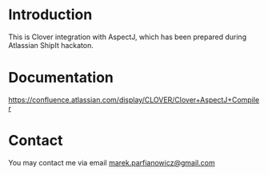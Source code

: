 # Introduction #

This is Clover integration with AspectJ, which has been prepared during Atlassian ShipIt hackaton.

# Documentation #

https://confluence.atlassian.com/display/CLOVER/Clover+AspectJ+Compiler

# Contact #

You may contact me via email marek.parfianowicz@gmail.com

